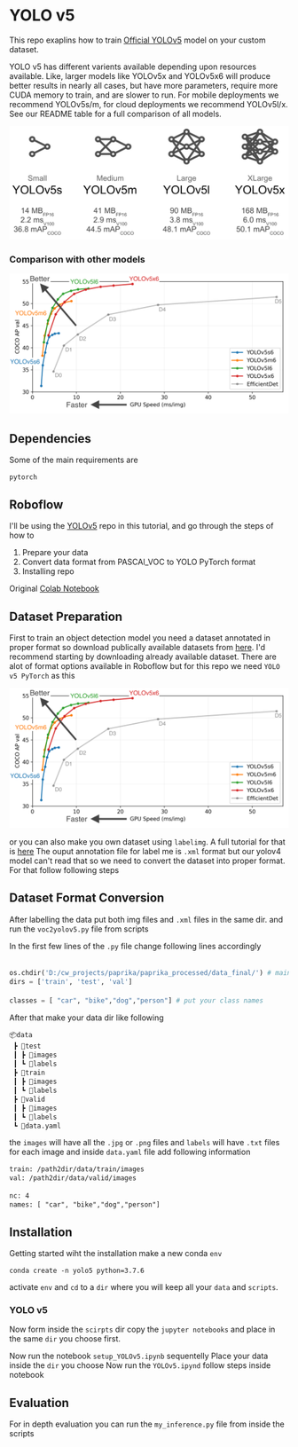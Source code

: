 # YOLO v5

This repo exaplins how to train [Official YOLOv5](https://github.com/ultralytics/yolov5) model on your custom dataset. 

YOLO v5 has different varients available depending upon resources available. Like, larger models like YOLOv5x and YOLOv5x6 will produce better results in nearly all cases, but have more parameters, require more CUDA memory to train, and are slower to run. For mobile deployments we recommend YOLOv5s/m, for cloud deployments we recommend YOLOv5l/x. See our README table for a full comparison of all models.

![alt text](https://github.com/Mr-TalhaIlyas/YOLO-v5/blob/master/screens/img2.png)

### Comparison with other models

![alt text](https://github.com/Mr-TalhaIlyas/YOLO-v5/blob/master/screens/img1.png)

## Dependencies

Some of the main requirements are
```
pytorch
```

## Roboflow

I'll be using the [YOLOv5](https://blog.roboflow.com/yolov5-improvements-and-evaluation/) repo in this tutorial, and go through the steps of how to

1. Prepare your data 
2. Convert data format from PASCAl_VOC to YOLO PyTorch format
3. Installing repo

Original [Colab Notebook](https://colab.research.google.com/drive/1W1-Q37UhxZ99IYKTG1OrsORrKj2R5U17#scrollTo=1NcFxRcFdJ_O)

## Dataset Preparation

First to train an object detection model you need a dataset annotated in proper format so download publically available datasets from [here](https://public.roboflow.com/).
I'd recommend starting by downloading already available dataset. There are alot of format options available in Roboflow but for this repo we need `YOLO v5 PyTorch` as this 

![alt text](https://github.com/Mr-TalhaIlyas/YOLO-v5/blob/master/screens/img.png)

or you can also make you own dataset using `labelimg`. A full tutorial for that is [here](https://github.com/tzutalin/labelImg)
The ouput annotation file for label me is `.xml` format but our yolov4 model can't read that so we need to convert the dataset into proper format.
For that follow following steps

## Dataset Format Conversion

After labelling the data put both img files and `.xml` files in the same dir. and run the `voc2yolov5.py` file from scripts

In the first few lines of the `.py` file change following lines accordingly

```python

os.chdir('D:/cw_projects/paprika/paprika_processed/data_final/') # main dir which contains following subdirectories
dirs = ['train', 'test', 'val']

classes = [ "car", "bike","dog","person"] # put your class names
```
After that make your data dir like following

```
📦data
 ┣ 📂test
 ┃ ┣ 📂images
 ┃ ┗ 📂labels
 ┣ 📂train
 ┃ ┣ 📂images
 ┃ ┗ 📂labels
 ┣ 📂valid
 ┃ ┣ 📂images
 ┃ ┗ 📂labels
 ┗ 📜data.yaml
```
the `images` will have all the `.jpg` or `.png` files and `labels` will have `.txt` files for each image and inside `data.yaml` file add following information

```
train: /path2dir/data/train/images
val: /path2dir/data/valid/images

nc: 4
names: [ "car", "bike","dog","person"]
```

## Installation
Getting started wiht the installation make a new conda `env`

```
conda create -n yolo5 python=3.7.6
```
activate `env` and `cd` to a `dir` where you will keep all your `data` and `scripts`.

### YOLO v5
Now form inside the `scirpts` dir copy the `jupyter notebooks` and place in the same `dir` you choose first.

Now run the notebook `setup_YOLOv5.ipynb` sequentelly
Place your data inside the `dir` you choose
Now run the `YOLOv5.ipynd` follow steps inside notebook


## Evaluation

For in depth evaluation you can run the `my_inference.py` file from inside the scripts
